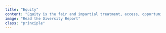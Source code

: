 ```yaml
---
title: "Equity"
content: "Equity is the fair and impartial treatment, access, opportunity, and advancement for all people. Equity in action is working to remove barriers that may impede the participation of individuals who have been underrepresented in our industry."
image: "Read the Diversity Report"
class: "principle"
---
```

